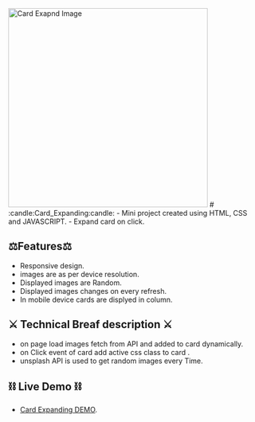 
<img src="https://github.com/CodeArcc/card_layout/blob/master/main/images/Expanding_cards.jpg" alt="Card Exapnd Image" width="400" height="400" />
# :candle:Card_Expanding:candle:
- Mini project created using HTML, CSS and JAVASCRIPT.
- Expand card on click.

## :balance_scale:Features:balance_scale:
- Responsive design.
- images are as per device resolution.
- Displayed images are Random.
- Displayed images changes on every refresh.
- In mobile device cards are displyed in column.

## :crossed_swords: Technical Breaf description :crossed_swords:
- on page load images fetch from API and added to card dynamically.
- on Click event of card add active css class to card .
- unsplash API is used to get random images every Time.

## :chains: Live Demo :chains:
- [Card Expanding DEMO](https://codearc.ml/1_card_Expanding/index.html).
